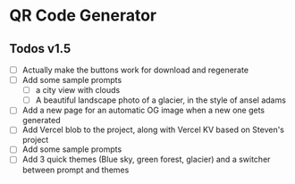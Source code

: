 # QR Code Generator

## Todos v1.5

- [ ] Actually make the buttons work for download and regenerate
- [ ] Add some sample prompts
  - [ ] a city view with clouds
  - [ ] A beautiful landscape photo of a glacier, in the style of ansel adams
- [ ] Add a new page for an automatic OG image when a new one gets generated
- [ ] Add Vercel blob to the project, along with Vercel KV based on Steven's project
- [ ] Add some sample prompts
- [ ] Add 3 quick themes (Blue sky, green forest, glacier) and a switcher between prompt and themes
